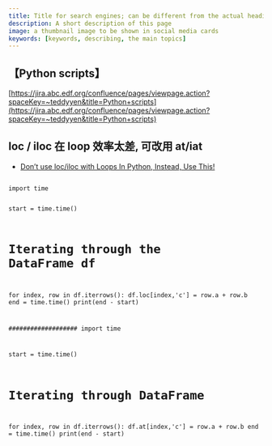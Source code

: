 ```yaml
---
title: Title for search engines; can be different from the actual heading
description: A short description of this page
image: a thumbnail image to be shown in social media cards
keywords: [keywords, describing, the main topics]
---
```



## 【Python scripts】
[https://jira.abc.edf.org/confluence/pages/viewpage.action?spaceKey=~teddyyen&title=Python+scripts](https://jira.abc.edf.org/confluence/pages/viewpage.action?spaceKey=~teddyyen&title=Python+scripts)


## loc / iloc 在 loop 效率太差, 可改用 at/iat
* [Don’t use loc/iloc with Loops In Python, Instead, Use This!](https://medium.com/codex/dont-use-loc-iloc-with-loops-in-python-instead-use-this-f9243289dde7)

<code>
import time
 
start = time.time()
 
# Iterating through the DataFrame df
for index, row in df.iterrows():
        df.loc[index,'c'] = row.a + row.b
end = time.time()
print(end - start)
 
###################
import time
 
start = time.time()
 
# Iterating through DataFrame
for index, row in df.iterrows():
    df.at[index,'c'] = row.a + row.b
end = time.time()
print(end - start)

</code>

